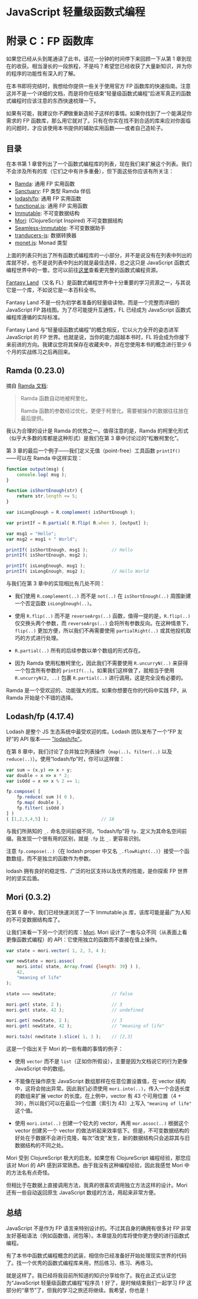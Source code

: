 # JavaScript 轻量级函数式编程
# 附录 C：FP 函数库

如果您已经从头到尾通读了此书，请花一分钟的时间停下来回顾一下从第 1 章到现在的收获。相当漫长的一段旅程，不是吗？希望您已经收获了大量新知识，并为你的程序的功能性有深入的了解。

在本书即将完结时，我想给你提供一些关于使用官方 FP 函数库的快速指南。注意这并不是一个详细的文档，而是将你在结束“轻量级函数式编程”后进军真正的函数式编程时应该注意的东西快速梳理一下。

如果有可能，我建议你*不要*做重新造轮子这样的事情。如果你找到了一个能满足你需求的 FP 函数库，那么用它就对了。只有在你实在找不到合适的库来应对你面临的问题时，才应该使用本书提供的辅助实用函数——或者自己造轮子。

## 目录

在本书第 1 章曾列出了一个函数式编程库的列表，现在我们来扩展这个列表。我们不会涉及所有的库（它们之中有许多重叠），但下面这些你应该有所关注：

* [Ramda](http://ramdajs.com): 通用 FP 实用函数
* [Sanctuary](https://github.com/sanctuary-js/sanctuary): FP 类型 Ramda 伴侣
* [lodash/fp](https://github.com/lodash/lodash/wiki/FP-Guide): 通用 FP 实用函数
* [functional.js](http://functionaljs.com/): 通用 FP 实用函数
* [Immutable](https://github.com/facebook/immutable-js): 不可变数据结构
* [Mori](https://github.com/swannodette/mori): (ClojureScript Inspired) 不可变数据结构
* [Seamless-Immutable](https://github.com/rtfeldman/seamless-immutable): 不可变数据助手
* [tranducers-js](https://github.com/cognitect-labs/transducers-js): 数据转换器
* [monet.js](https://github.com/cwmyers/monet.js): Monad 类型

上面的列表只列出了所有函数式编程库的一小部分，并不是说没有在列表中列出的库就不好，也不是说列表中列出的就是最佳选择，总之这只是 JavaScript 函数式编程世界中的一瞥。您可以前往[这里](https://github.com/stoeffel/awesome-fp-js)查看更完整的函数式编程资源。

[Fantasy Land](https://github.com/fantasyland/fantasy-land)（又名 FL）是函数式编程世界中十分重要的学习资源之一，与其说它是一个库，不如说它是一本百科全书。

Fantasy Land 不是一份为初学者准备的轻量级读物，而是一个完整而详细的 JavaScript FP 路线图。为了尽可能提升互通性，FL 已经成为 JavaScript 函数式编程库遵循的实际标准。

Fantasy Land 与“轻量级函数式编程”的概念相反，它以火力全开的姿态进军 JavaScript 的 FP 世界。也就是说，当你的能力超越本书时，FL 将会成为你接下来前进的方向。我建议您将其保存在收藏夹中，并在您使用本书的概念进行至少 6 个月的实战练习之后再回来。

## Ramda (0.23.0)

摘自 [Ramda 文档](http://ramdajs.com/):

> Ramda 函数自动地被柯里化。
>
> Ramda 函数的参数经过优化，更便于柯里化。需要被操作的数据往往放在最后提供。

我认为合理的设计是 Ramda 的优势之一。值得注意的是，Ramda 的柯里化形式（似乎大多数的库都是这种形式）是我们在第 3 章中讨论过的“松散柯里化”。

第 3 章的最后一个例子——我们定义无值（point-free）工具函数 `printIf()` ——可以在 Ramda 中这样实现：

```js
function output(msg) {
	console.log( msg );
}

function isShortEnough(str) {
	return str.length <= 5;
}

var isLongEnough = R.complement( isShortEnough );

var printIf = R.partial( R.flip( R.when ), [output] );

var msg1 = "Hello";
var msg2 = msg1 + " World";

printIf( isShortEnough, msg1 );			// Hello
printIf( isShortEnough, msg2 );

printIf( isLongEnough, msg1 );
printIf( isLongEnough, msg2 );			// Hello World
```

与我们在第 3 章中的实现相比有几处不同：

* 我们使用 `R.complement(..)` 而不是 `not(..)` 在 `isShortEnough(..)` 周围新建一个否定函数 `isLongEnough(..)`。

* 使用 `R.flip(..)` 而不是 `reverseArgs(..)` 函数，值得一提的是，`R.flip(..)` 仅交换头两个参数，而 `reverseArgs(..)` 会将所有参数反向。在这种情景下，`flip(..)` 更加方便，所以我们不再需要使用 `partialRight(..)` 或其他投机取巧的方式进行处理。

* `R.partial(..)` 所有的后续参数以单个数组的形式存在。

* 因为 Ramda 使用松散柯里化，因此我们不需要使用 `R.uncurryN(..)` 来获得一个包含所有参数的 `printIf(..)`。如果我们这样做了，就相当于使用 `R.uncurryN(2, ..)` 包裹 `R.partial(..)` 进行调用，这是完全没有必要的。

Ramda 是一个受欢迎的、功能强大的库。如果你想要在你的代码中实践 FP，从 Ramda 开始是个不错的选择。

## Lodash/fp (4.17.4)

Lodash 是整个 JS 生态系统中最受欢迎的库。Lodash 团队发布了一个“FP 友好”的 API 版本—— ["lodash/fp"](https://github.com/lodash/lodash/wiki/FP-Guide)。

在第 8 章中，我们讨论了合并独立列表操作（`map(..)`、`filter(..)` 以及 `reduce(..)`）。使用“lodash/fp”时，你可以这样做：

```js
var sum = (x,y) => x + y;
var double = x => x * 2;
var isOdd = x => x % 2 == 1;

fp.compose( [
	fp.reduce( sum )( 0 ),
	fp.map( double ),
	fp.filter( isOdd )
] )
( [1,2,3,4,5] );					// 18
```

与我们所熟知的 `_.` 命名空间前缀不同，“lodash/fp”将 `fp.` 定义为其命名空间前缀。我发现一个很有用的区别，就是 `.fp` 比 `_.` 更容易识别。

注意 `fp.compose(..)`（在 lodash proper 中又名 `_.flowRight(..)`）接受一个函数数组，而不是独立的函数作为参数。

lodash 拥有良好的稳定性、广泛的社区支持以及优秀的性能，是你探索 FP 世界时的坚实后盾。

## Mori (0.3.2)

在第 6 章中，我们已经快速浏览了一下 Immutable.js 库，该库可能是最广为人知的不可变数据结构库了。

让我们来看一下另一个流行的库：[Mori](https://github.com/swannodette/mori). Mori 设计了一套与众不同（从表面上看更像函数式编程）的 API：它使用独立的函数而不直接在值上操作。

```js
var state = mori.vector( 1, 2, 3, 4 );

var newState = mori.assoc(
	mori.into( state, Array.from( {length: 39} ) ),
	42,
	"meaning of life"
);

state === newState;						// false

mori.get( state, 2 );					// 3
mori.get( state, 42 );					// undefined

mori.get( newState, 2 );				// 3
mori.get( newState, 42 );				// "meaning of life"

mori.toJs( newState ).slice( 1, 3 );	// [2,3]
```

这是一个指出关于 Mori 的一些有趣的事情的例子：

* 使用 `vector` 而不是 `list`（正如你所假设），主要是因为文档说它的行为更像 JavaScript 中的数组。

* 不能像在操作原生 JavaScript 数组那样在任意位置设置值，在 vector 结构中，这将会抛出异常。因此我们必须使用 `mori.into(..)`，传入一个合适长度的数组来扩展 vector 的长度。在上例中，vector 有 43 个可用位置（4 + 39），所以我们可以在最后一个位置（索引为 43）上写入 `"meaning of life"` 这个值。

* 使用 `mori.into(..)` 创建一个较大的 vector，再用 `mor.assoc(..)` 根据这个 vector 创建另一个 vector 的做法听起来效率低下。但是，不可变数据结构的好处在于数据不会进行克隆，每次“改变”发生，新的数据结构只会追踪其与旧数据结构的不同之处。

Mori 受到 ClojureScript 极大的启发。如果您有 ClojureScript 编程经验，那您应该对 Mori 的 API 感到非常熟悉。由于我没有这种编程经验，因此我感觉 Mori 中的方法名有点奇怪。

但相比于在数据上直接调用方法，我真的很喜欢调用独立方法这样的设计。Mori 还有一些自动返回原生 JavaScript 数组的方法，用起来非常方便。

## 总结

JavaScript 不是作为 FP 语言来特别设计的。不过其自身的确拥有很多对 FP 非常友好基础语法（例如函数值，闭包等）。本章提及的库将使你更方便的进行函数式编程。

有了本书中函数式编程概念的武装，相信你已经准备好开始处理现实世界的代码了。找一个优秀的函数式编程库来用，然后练习、练习、再练习。

就是这样了。我已经将我目前所知道的知识分享给你了。我在此正式认证您为“JavaScript 轻量级函数式编程”程序员！好了，是时候结束我们一起学习 FP 这部分的“章节”了，但我的学习之旅还将继续。我希望，你也是！
